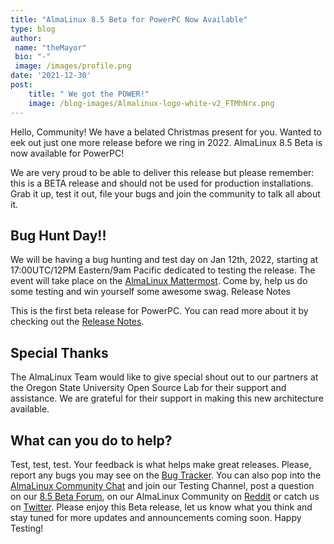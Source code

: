 ```yaml
---
title: "AlmaLinux 8.5 Beta for PowerPC Now Available"
type: blog
author: 
 name: "theMayor"
 bio: "-"
 image: /images/profile.png
date: '2021-12-30'
post:
    title: " We got the POWER!"
    image: /blog-images/Almalinux-logo-white-v2_FTMhNrx.png
---
```


Hello, Community! We have a belated Christmas present for you. Wanted to eek out just one more release before we ring in 2022. AlmaLinux 8.5 Beta is now available for PowerPC!

We are very proud to be able to deliver this release but please remember: this is a BETA release and should not be used for production installations. Grab it up, test it out, file your bugs and join the community to talk all about it.

## Bug Hunt Day!!

We will be having a bug hunting and test day on Jan 12th, 2022, starting at 17:00UTC/12PM Eastern/9am Pacific dedicated to testing the release. The event will take place on the [AlmaLinux Mattermost](https://chat.almalinux.org/). Come by, help us do some testing and win yourself some awesome swag.
Release Notes

This is the first beta release for PowerPC. You can read more about it by checking out the [Release Notes](https://wiki.almalinux.org/release-notes/8.5-beta-ppc).

## Special Thanks

The AlmaLinux Team would like to give special shout out to our partners at the Oregon State University Open Source Lab for their support and assistance. We are grateful for their support in making this new architecture available.

## What can you do to help?

Test, test, test. Your feedback is what helps make great releases. Please, report any bugs you may see on the [Bug Tracker](https://bugs.almalinux.org/). You can also pop into the [AlmaLinux Community Chat](https://chat.almalinux.org/) and join our Testing Channel, post a question on our [8.5 Beta Forum](https://almalinux.discourse.group/c/devel/8-5-beta/29), on our AlmaLinux Community on [Reddit](https://reddit.com/r/almalinux) or catch us on [Twitter](https://twitter.com/almalinux). Please enjoy this Beta release, let us know what you think and stay tuned for more updates and announcements coming soon. Happy Testing!
